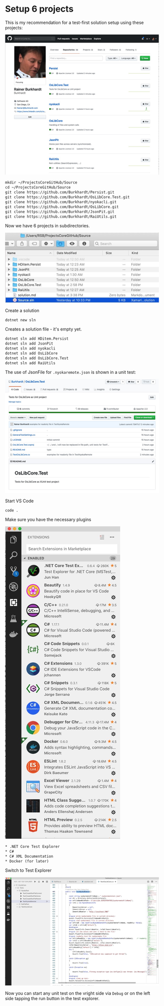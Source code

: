 # Setup 6 projects

This is my recommendation for a test-first solution setup using these projects:

![github projects](6GitHubProjects.jpg)

    mkdir ~/ProjectsCoreGitHub/Source
    cd ~/ProjectsCoreGitHub/Source
    git clone https://github.com/Burkhardt/Persist.git
    git clone https://github.com/Burkhardt/OsLibCore.Test.git
    git clone https://github.com/Burkhardt/nyokacli.git
    git clone https://github.com/Burkhardt/OsLibCore.git
    git clone https://github.com/Burkhardt/JsonPit.git
    git clone https://github.com/Burkhardt/RaiUtils.git

Now we have 6 projects in subdirectories.

![screenshot of folders](FolderStructure.jpg)

Create a solution

    dotnet new sln

Creates a solution file - it's empty yet.

    dotnet sln add HDitem.Persist
    dotnet sln add JsonPit
    dotnet sln add nyokacli
    dotnet sln add OsLibCore
    dotnet sln add OsLibCore.Test
    dotnet sln add RaiUtils

The use of JsonFile for `.nyokaremote.json` is shown in a unit test:

![UnitTests in GitHub project](UnitTestsWithExampleForReadOnly_nyokaremote.jpg)

Start VS Code

    code .

Make sure you have the necessary plugins

![PlugIns](MyPlugInsInVSCode.jpg)

    * .NET Core Test Explorer
    * C#
    * C# XML Documentation
    * Docker (for later)

Switch to Test Explorer

![TestFirst](TestFirst.jpg)

Now you can start any unit test on the vright side via `Debug` or on the left side tapping the run button in the test explorer.
